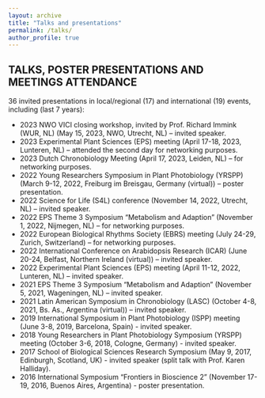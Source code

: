 ```yaml
---
layout: archive
title: "Talks and presentations"
permalink: /talks/
author_profile: true
---
```


## TALKS, POSTER PRESENTATIONS AND MEETINGS ATTENDANCE
36 invited presentations in local/regional (17) and international (19) events, including (last 7 years):

- 2023 NWO VICI closing workshop, invited by Prof. Richard Immink (WUR, NL) (May 15, 2023, NWO, Utrecht, NL) – invited speaker.
- 2023 Experimental Plant Sciences (EPS) meeting (April 17-18, 2023, Lunteren, NL) – attended the second day for networking purposes.
- 2023 Dutch Chronobiology Meeting (April 17, 2023, Leiden, NL) – for networking purposes.
- 2022 Young Researchers Symposium in Plant Photobiology (YRSPP) (March 9-12, 2022, Freiburg im Breisgau, Germany (virtual)) – poster presentation.
- 2022 Science for Life (S4L) conference (November 14, 2022, Utrecht, NL) – invited speaker.
- 2022 EPS Theme 3 Symposium “Metabolism and Adaption” (November 1, 2022, Nijmegen, NL) – for networking purposes.
- 2022 European Biological Rhythms Society (EBRS) meeting (July 24-29, Zurich, Switzerland) – for networking purposes.
- 2022 International Conference on Arabidopsis Research (ICAR) (June 20-24, Belfast, Northern Ireland (virtual)) – invited speaker.
- 2022 Experimental Plant Sciences (EPS) meeting (April 11-12, 2022, Lunteren, NL) – invited speaker.
- 2021 EPS Theme 3 Symposium “Metabolism and Adaption” (November 5, 2021, Wageningen, NL) – invited speaker.
- 2021 Latin American Symposium in Chronobiology (LASC) (October 4-8, 2021, Bs. As., Argentina (virtual)) – invited speaker.
- 2019 International Symposium in Plant Photobiology (ISPP) meeting (June 3-8, 2019, Barcelona, Spain) - invited speaker.
- 2018 Young Researchers in Plant Photobiology Symposium (YRSPP) meeting (October 3-6, 2018, Cologne, Germany) - invited speaker.
- 2017 School of Biological Sciences Research Symposium (May 9, 2017, Edinburgh, Scotland, UK) - invited speaker (split talk with Prof. Karen Halliday).
- 2016 International Symposium “Frontiers in Bioscience 2” (November 17-19, 2016, Buenos Aires, Argentina) - poster presentation.
